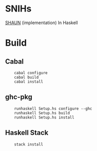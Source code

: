# SNIHs
[SHAUN](https://github.com/ablanleuil/SHAUN) (implementation) In Haskell

# Build
## Cabal
```
    cabal configure
    cabal build
    cabal install
```
## ghc-pkg
```
    runhaskell Setup.hs configure --ghc
    runhaskell Setup.hs build
    runhaskell Setup.hs install
```
## Haskell Stack
```
    stack install
```
